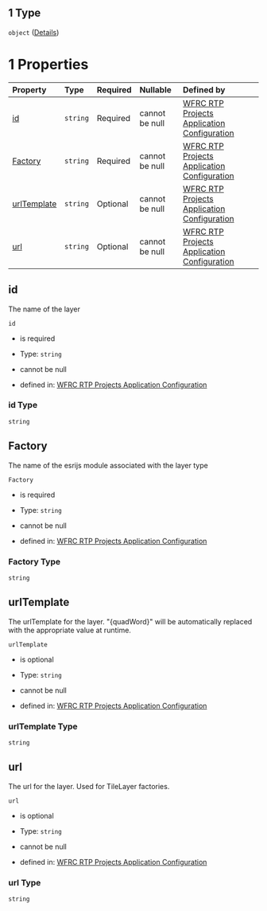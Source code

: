 ## 1 Type

`object` ([Details](config-properties-layerselector-properties-baselayers-items-anyof-1.md))

# 1 Properties

| Property                    | Type     | Required | Nullable       | Defined by                                                                                                                                                                                                                                                                                   |
| :-------------------------- | :------- | :------- | :------------- | :------------------------------------------------------------------------------------------------------------------------------------------------------------------------------------------------------------------------------------------------------------------------------------------- |
| [id](#id)                   | `string` | Required | cannot be null | [WFRC RTP Projects Application Configuration](config-properties-layerselector-properties-baselayers-items-anyof-1-properties-id.md "https://wfrc.org/rtp-2023-adopted-map/config.schema.json#/properties/layerSelector/properties/baseLayers/items/anyOf/1/properties/id")                   |
| [Factory](#factory)         | `string` | Required | cannot be null | [WFRC RTP Projects Application Configuration](config-properties-layerselector-properties-baselayers-items-anyof-1-properties-factory.md "https://wfrc.org/rtp-2023-adopted-map/config.schema.json#/properties/layerSelector/properties/baseLayers/items/anyOf/1/properties/Factory")         |
| [urlTemplate](#urltemplate) | `string` | Optional | cannot be null | [WFRC RTP Projects Application Configuration](config-properties-layerselector-properties-baselayers-items-anyof-1-properties-urltemplate.md "https://wfrc.org/rtp-2023-adopted-map/config.schema.json#/properties/layerSelector/properties/baseLayers/items/anyOf/1/properties/urlTemplate") |
| [url](#url)                 | `string` | Optional | cannot be null | [WFRC RTP Projects Application Configuration](config-properties-layerselector-properties-baselayers-items-anyof-1-properties-url.md "https://wfrc.org/rtp-2023-adopted-map/config.schema.json#/properties/layerSelector/properties/baseLayers/items/anyOf/1/properties/url")                 |

## id

The name of the layer

`id`

* is required

* Type: `string`

* cannot be null

* defined in: [WFRC RTP Projects Application Configuration](config-properties-layerselector-properties-baselayers-items-anyof-1-properties-id.md "https://wfrc.org/rtp-2023-adopted-map/config.schema.json#/properties/layerSelector/properties/baseLayers/items/anyOf/1/properties/id")

### id Type

`string`

## Factory

The name of the esrijs module associated with the layer type

`Factory`

* is required

* Type: `string`

* cannot be null

* defined in: [WFRC RTP Projects Application Configuration](config-properties-layerselector-properties-baselayers-items-anyof-1-properties-factory.md "https://wfrc.org/rtp-2023-adopted-map/config.schema.json#/properties/layerSelector/properties/baseLayers/items/anyOf/1/properties/Factory")

### Factory Type

`string`

## urlTemplate

The urlTemplate for the layer. "{quadWord}" will be automatically replaced with the appropriate value at runtime.

`urlTemplate`

* is optional

* Type: `string`

* cannot be null

* defined in: [WFRC RTP Projects Application Configuration](config-properties-layerselector-properties-baselayers-items-anyof-1-properties-urltemplate.md "https://wfrc.org/rtp-2023-adopted-map/config.schema.json#/properties/layerSelector/properties/baseLayers/items/anyOf/1/properties/urlTemplate")

### urlTemplate Type

`string`

## url

The url for the layer. Used for TileLayer factories.

`url`

* is optional

* Type: `string`

* cannot be null

* defined in: [WFRC RTP Projects Application Configuration](config-properties-layerselector-properties-baselayers-items-anyof-1-properties-url.md "https://wfrc.org/rtp-2023-adopted-map/config.schema.json#/properties/layerSelector/properties/baseLayers/items/anyOf/1/properties/url")

### url Type

`string`
